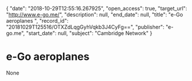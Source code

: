{
  "date": "2018-10-29T12:55:16.267925", 
  "open_access": true, 
  "target_url": "http://www.e-go.me/", 
  "description": null, 
  "end_date": null, 
  "title": "e-Go aeroplanes ", 
  "record_id": "20181029T125516/OTXZdLqgGyhVqkb3J4CyFg==", 
  "publisher": "e-go.me", 
  "start_date": null, 
  "subject": "Cambridge Network"
}

# e-Go aeroplanes 

None